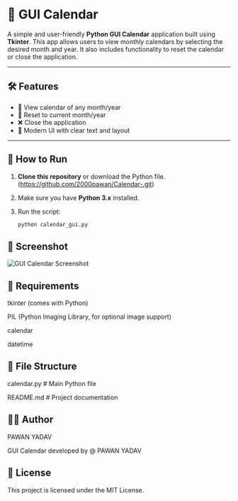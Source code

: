 # 📅 GUI Calendar

A simple and user-friendly **Python GUI Calendar** application built using **Tkinter**. This app allows users to view monthly calendars by selecting the desired month and year. It also includes functionality to reset the calendar or close the application.

---

## 🛠 Features

- 📆 View calendar of any month/year
- 🔁 Reset to current month/year
- ❌ Close the application
- 🎨 Modern UI with clear text and layout

---

## 🚀 How to Run

1. **Clone this repository** or download the Python file.(https://github.com/2000pawan/Calendar-.git)

2. Make sure you have **Python 3.x** installed.

3. Run the script:

   ```bash
   python calendar_gui.py
   
## 📸 Screenshot

![GUI Calendar Screenshot](screenshot.png)


## 🧰 Requirements

tkinter (comes with Python)

PIL (Python Imaging Library, for optional image support)

calendar

datetime


## 📂 File Structure

calendar.py   # Main Python file

README.md         # Project documentation

## 👨‍💻 Author

PAWAN YADAV

GUI Calendar developed by @ PAWAN YADAV

## 📃 License

This project is licensed under the MIT License.

